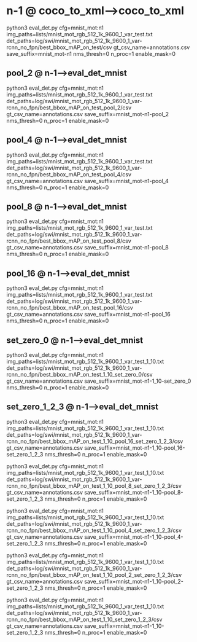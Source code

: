 # n-1       @ coco_to_xml-->coco_to_xml
python3 eval_det.py cfg=mnist_mot:n1 img_paths=lists/mnist_mot_rgb_512_1k_9600_1_var_test.txt det_paths=log/swi/mnist_mot_rgb_512_1k_9600_1_var-rcnn_no_fpn/best_bbox_mAP_on_test/csv gt_csv_name=annotations.csv save_suffix=mnist_mot-n1 nms_thresh=0 n_proc=1 enable_mask=0
## pool_2       @ n-1-->eval_det_mnist
python3 eval_det.py cfg=mnist_mot:n1 img_paths=lists/mnist_mot_rgb_512_1k_9600_1_var_test.txt det_paths=log/swi/mnist_mot_rgb_512_1k_9600_1_var-rcnn_no_fpn/best_bbox_mAP_on_test_pool_2/csv gt_csv_name=annotations.csv save_suffix=mnist_mot-n1-pool_2 nms_thresh=0 n_proc=1 enable_mask=0
## pool_4       @ n-1-->eval_det_mnist
python3 eval_det.py cfg=mnist_mot:n1 img_paths=lists/mnist_mot_rgb_512_1k_9600_1_var_test.txt det_paths=log/swi/mnist_mot_rgb_512_1k_9600_1_var-rcnn_no_fpn/best_bbox_mAP_on_test_pool_4/csv gt_csv_name=annotations.csv save_suffix=mnist_mot-n1-pool_4 nms_thresh=0 n_proc=1 enable_mask=0
## pool_8       @ n-1-->eval_det_mnist
python3 eval_det.py cfg=mnist_mot:n1 img_paths=lists/mnist_mot_rgb_512_1k_9600_1_var_test.txt det_paths=log/swi/mnist_mot_rgb_512_1k_9600_1_var-rcnn_no_fpn/best_bbox_mAP_on_test_pool_8/csv gt_csv_name=annotations.csv save_suffix=mnist_mot-n1-pool_8 nms_thresh=0 n_proc=1 enable_mask=0
## pool_16       @ n-1-->eval_det_mnist
python3 eval_det.py cfg=mnist_mot:n1 img_paths=lists/mnist_mot_rgb_512_1k_9600_1_var_test.txt det_paths=log/swi/mnist_mot_rgb_512_1k_9600_1_var-rcnn_no_fpn/best_bbox_mAP_on_test_pool_16/csv gt_csv_name=annotations.csv save_suffix=mnist_mot-n1-pool_16 nms_thresh=0 n_proc=1 enable_mask=0

## set_zero_0       @ n-1-->eval_det_mnist
python3 eval_det.py cfg=mnist_mot:n1 img_paths=lists/mnist_mot_rgb_512_1k_9600_1_var_test_1_10.txt det_paths=log/swi/mnist_mot_rgb_512_1k_9600_1_var-rcnn_no_fpn/best_bbox_mAP_on_test_1_10_set_zero_0/csv gt_csv_name=annotations.csv save_suffix=mnist_mot-n1-1_10-set_zero_0 nms_thresh=0 n_proc=1 enable_mask=0

## set_zero_1_2_3       @ n-1-->eval_det_mnist
python3 eval_det.py cfg=mnist_mot:n1 img_paths=lists/mnist_mot_rgb_512_1k_9600_1_var_test_1_10.txt det_paths=log/swi/mnist_mot_rgb_512_1k_9600_1_var-rcnn_no_fpn/best_bbox_mAP_on_test_1_10_pool_16_set_zero_1_2_3/csv gt_csv_name=annotations.csv save_suffix=mnist_mot-n1-1_10-pool_16-set_zero_1_2_3 nms_thresh=0 n_proc=1 enable_mask=0

python3 eval_det.py cfg=mnist_mot:n1 img_paths=lists/mnist_mot_rgb_512_1k_9600_1_var_test_1_10.txt det_paths=log/swi/mnist_mot_rgb_512_1k_9600_1_var-rcnn_no_fpn/best_bbox_mAP_on_test_1_10_pool_8_set_zero_1_2_3/csv gt_csv_name=annotations.csv save_suffix=mnist_mot-n1-1_10-pool_8-set_zero_1_2_3 nms_thresh=0 n_proc=1 enable_mask=0

python3 eval_det.py cfg=mnist_mot:n1 img_paths=lists/mnist_mot_rgb_512_1k_9600_1_var_test_1_10.txt det_paths=log/swi/mnist_mot_rgb_512_1k_9600_1_var-rcnn_no_fpn/best_bbox_mAP_on_test_1_10_pool_4_set_zero_1_2_3/csv gt_csv_name=annotations.csv save_suffix=mnist_mot-n1-1_10-pool_4-set_zero_1_2_3 nms_thresh=0 n_proc=1 enable_mask=0

python3 eval_det.py cfg=mnist_mot:n1 img_paths=lists/mnist_mot_rgb_512_1k_9600_1_var_test_1_10.txt det_paths=log/swi/mnist_mot_rgb_512_1k_9600_1_var-rcnn_no_fpn/best_bbox_mAP_on_test_1_10_pool_2_set_zero_1_2_3/csv gt_csv_name=annotations.csv save_suffix=mnist_mot-n1-1_10-pool_2-set_zero_1_2_3 nms_thresh=0 n_proc=1 enable_mask=0

python3 eval_det.py cfg=mnist_mot:n1 img_paths=lists/mnist_mot_rgb_512_1k_9600_1_var_test_1_10.txt det_paths=log/swi/mnist_mot_rgb_512_1k_9600_1_var-rcnn_no_fpn/best_bbox_mAP_on_test_1_10_set_zero_1_2_3/csv gt_csv_name=annotations.csv save_suffix=mnist_mot-n1-1_10-set_zero_1_2_3 nms_thresh=0 n_proc=1 enable_mask=0

